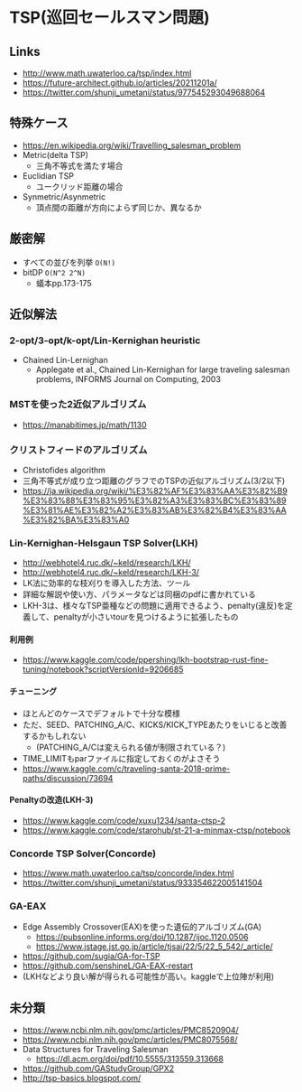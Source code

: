 # TSP(巡回セールスマン問題)

## Links

- http://www.math.uwaterloo.ca/tsp/index.html
- https://future-architect.github.io/articles/20211201a/
- https://twitter.com/shunji_umetani/status/977545293049688064

## 特殊ケース

- https://en.wikipedia.org/wiki/Travelling_salesman_problem
- Metric(delta TSP)
  - 三角不等式を満たす場合
- Euclidian TSP
  - ユークリッド距離の場合
- Synmetric/Asynmetric
  - 頂点間の距離が方向によらず同じか、異なるか

## 厳密解

- すべての並びを列挙 `O(N!)`
- bitDP `O(N^2 2^N)`
  - 蟻本pp.173-175

## 近似解法

### 2-opt/3-opt/k-opt/Lin-Kernighan heuristic

- Chained Lin-Lernighan
  - Applegate et al., Chained Lin-Kernighan for large traveling salesman problems, INFORMS Journal on Computing, 2003


### MSTを使った2近似アルゴリズム

- https://manabitimes.jp/math/1130

### クリストフィードのアルゴリズム

- Christofides algorithm
- 三角不等式が成り立つ距離のグラフでのTSPの近似アルゴリズム(3/2以下)
- https://ja.wikipedia.org/wiki/%E3%82%AF%E3%83%AA%E3%82%B9%E3%83%88%E3%83%95%E3%82%A3%E3%83%BC%E3%83%89%E3%81%AE%E3%82%A2%E3%83%AB%E3%82%B4%E3%83%AA%E3%82%BA%E3%83%A0


### Lin-Kernighan-Helsgaun TSP Solver(LKH)

- http://webhotel4.ruc.dk/~keld/research/LKH/
- http://webhotel4.ruc.dk/~keld/research/LKH-3/
- LK法に効率的な枝刈りを導入した方法、ツール
- 詳細な解説や使い方、パラメータなどは同梱のpdfに書かれている
- LKH-3は、様々なTSP亜種などの問題に適用できるよう、penalty(違反)を定義して、penaltyが小さいtourを見つけるように拡張したもの

#### 利用例

- https://www.kaggle.com/code/ppershing/lkh-bootstrap-rust-fine-tuning/notebook?scriptVersionId=9206685

#### チューニング

- ほとんどのケースでデフォルトで十分な模様
- ただ、SEED、PATCHING_A/C、KICKS/KICK_TYPEあたりをいじると改善するかもしれない
  - (PATCHING_A/Cは変えられる値が制限されている？)
- TIME_LIMITもparファイルに指定しておくのがよさそう
- https://www.kaggle.com/c/traveling-santa-2018-prime-paths/discussion/73694

#### Penaltyの改造(LKH-3)

- https://www.kaggle.com/code/xuxu1234/santa-ctsp-2
- https://www.kaggle.com/code/starohub/st-21-a-minmax-ctsp/notebook


### Concorde TSP Solver(Concorde)

- https://www.math.uwaterloo.ca/tsp/concorde/index.html
- https://twitter.com/shunji_umetani/status/933354622005141504

### GA-EAX

- Edge Assembly Crossover(EAX)を使った遺伝的アルゴリズム(GA)
  - https://pubsonline.informs.org/doi/10.1287/ijoc.1120.0506
  - https://www.jstage.jst.go.jp/article/tjsai/22/5/22_5_542/_article/
- https://github.com/sugia/GA-for-TSP
- https://github.com/senshineL/GA-EAX-restart
- (LKHなどより良い解が得られる可能性が高い。kaggleで上位陣が利用)

## 未分類

- https://www.ncbi.nlm.nih.gov/pmc/articles/PMC8520904/
- https://www.ncbi.nlm.nih.gov/pmc/articles/PMC8075568/
- Data Structures for Traveling Salesman
  - https://dl.acm.org/doi/pdf/10.5555/313559.313668
- https://github.com/GAStudyGroup/GPX2
- http://tsp-basics.blogspot.com/

